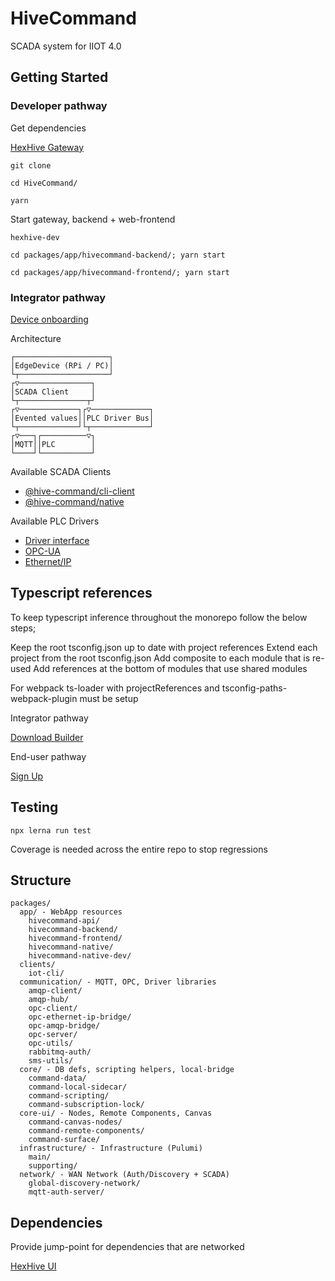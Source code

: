 # HiveCommand

SCADA system for IIOT 4.0

## Getting Started

### Developer pathway

Get dependencies

[HexHive Gateway](https://github.com/TheTechCompany/HexHive)

```
git clone 

cd HiveCommand/

yarn
```

Start gateway, backend + web-frontend
```
hexhive-dev

cd packages/app/hivecommand-backend/; yarn start

cd packages/app/hivecommand-frontend/; yarn start

```

### Integrator pathway

[Device onboarding](/docs/device-onboarding.md)

Architecture

```
┌─────────────────────┐         
│EdgeDevice (RPi / PC)│         
└┬────────────────────┘         
┌▽────────────────┐             
│SCADA Client     │             
└┬───────────────┬┘             
┌▽─────────────┐┌▽─────────────┐
│Evented values││PLC Driver Bus│
└┬─────────────┘└┬─────────────┘
┌▽───┐┌──────────▽┐             
│MQTT││PLC        │             
└────┘└───────────┘             
```

Available SCADA Clients

- [@hive-command/cli-client](/packages/clients/cli-client/)
- [@hive-command/native](https://github.com/TheTechCompany/HiveCommand/releases)

Available PLC Drivers

- [Driver interface](/packages/drivers/command-driver/)
- [OPC-UA](/packages/drivers/command-opcua/)
- [Ethernet/IP](/packages/drivers/command-ethernet-ip/)

## Typescript references
To keep typescript inference throughout the monorepo follow the below steps;

Keep the root tsconfig.json up to date with project references
Extend each project from the root tsconfig.json
Add composite to each module that is re-used
Add references at the bottom of modules that use shared modules

For webpack ts-loader with projectReferences and tsconfig-paths-webpack-plugin must be setup

Integrator pathway

[Download Builder](https://github.com/TheTechCompany/HiveCommand/releases)

End-user pathway

[Sign Up](https://hivecommand.dev)

## Testing

```
npx lerna run test
```

Coverage is needed across the entire repo to stop regressions

## Structure

```
packages/
  app/ - WebApp resources
    hivecommand-api/
    hivecommand-backend/
    hivecommand-frontend/
    hivecommand-native/
    hivecommand-native-dev/
  clients/
    iot-cli/
  communication/ - MQTT, OPC, Driver libraries
    amqp-client/
    amqp-hub/
    opc-client/
    opc-ethernet-ip-bridge/
    opc-amqp-bridge/
    opc-server/
    opc-utils/
    rabbitmq-auth/
    sms-utils/
  core/ - DB defs, scripting helpers, local-bridge
    command-data/
    command-local-sidecar/
    command-scripting/
    command-subscription-lock/
  core-ui/ - Nodes, Remote Components, Canvas
    command-canvas-nodes/
    command-remote-components/
    command-surface/
  infrastructure/ - Infrastructure (Pulumi)
    main/
    supporting/
  network/ - WAN Network (Auth/Discovery + SCADA)
    global-discovery-network/
    mqtt-auth-server/
```

## Dependencies

Provide jump-point for dependencies that are networked

[HexHive UI](https://github.com/TheTechCompany/HiveUI)